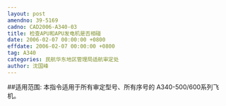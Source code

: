 ```yaml
---
layout: post
amendno: 39-5169
cadno: CAD2006-A340-03
title: 检查APU和APU发电机是否相碰
date: 2006-02-07 00:00:00 +0800
effdate: 2006-02-07 00:00:00 +0800
tag: A340
categories: 民航华东地区管理局适航审定处
author: 沈国峰
---
```


##适用范围:
本指令适用于所有审定型号、所有序号的 A340-500/600系列飞机。

